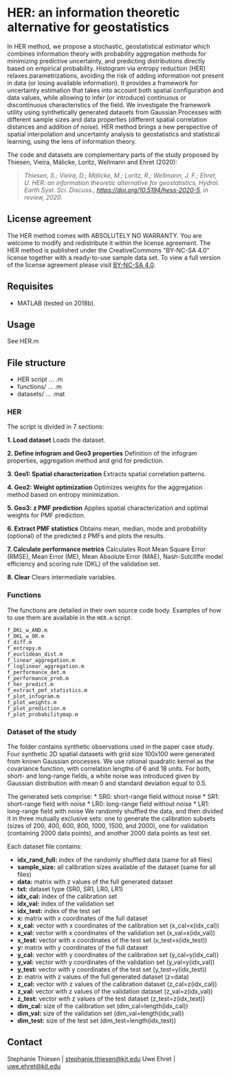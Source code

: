 # HER: an information theoretic alternative for geostatistics

In HER method, we propose a stochastic, geostatistical estimator which combines information theory with probability aggregation methods for minimizing predictive uncertainty, and predicting distributions directly based on empirical probability. Histogram via entropy reduction (HER) relaxes parametrizations, avoiding the risk of adding information not present in data (or losing available information). It provides a framework for uncertainty estimation that takes into account both spatial configuration and data values, while allowing to infer (or introduce) continuous or discontinuous characteristics of the field. 
We investigate the framework utility using synthetically generated datasets from Gaussian Processes with different sample sizes and data properties (different spatial correlation distances and addition of noise). 
HER method brings a new perspective of spatial interpolation and uncertainty analysis to geostatistics and statistical learning, using the lens of information theory.

The code and datasets are complementary parts of the study proposed by Thiesen, Vieira, Mälicke, Loritz, Wellmann and Ehret (2020):

>_Thiesen, S.; Vieira, D.; Mälicke, M.; Loritz, R.; Wellmann, J. F.; Ehret, U. HER: an information theoretic alternative for geostatistics, Hydrol. Earth Syst. Sci. Discuss., https://doi.org/10.5194/hess-2020-5, in review, 2020._ 

## License agreement

The HER method comes with ABSOLUTELY NO WARRANTY. You are welcome to modify and redistribute it within the license agreement. The HER method is published under the CreativeCommons "BY-NC-SA 4.0" license together with a ready-to-use sample data set. To view a full version of the license agreement please visit [BY-NC-SA 4.0](https://creativecommons.org/licenses/by-nc-sa/4.0/).

## Requisites

* MATLAB (tested on 2018b).

## Usage

See HER.m

## File structure

* HER script ... .m
* functions/ ... .m
* datasets/ ... .mat

### HER

The script is divided in 7 sections:

__1. Load dataset__
	Loads the dataset.
	
__2. Define infogram and Geo3 properties__
	Definition of the infogram properties, aggregation method and grid for prediction.
	
__3. Geo1: Spatial characterization__
	Extracts spatial correlation patterns.

__4. Geo2: Weight optimization__
	Optimizes weights for the aggregation method based on entropy minimization.

__5. Geo3: z PMF prediction__
	Applies spatial characterization and optimal weights for PMF prediction.
	
__6. Extract PMF statistics__
	Obtains mean, median, mode and probability (optional) of the predicted z PMFs and plots the results.

__7. Calculate performance metrics__
	Calculates Root Mean Square Error (RMSE), Mean Error (ME), Mean Absolute Error (MAE), Nash-Sutcliffe model efficiency and scoring rule (DKL) of the validation set.  
	
__8. Clear__
	Clears intermediate variables.

### Functions

The functions are detailed in their own source code body. Examples of how to use them are available in the `HER.m` script. 

```
f_DKL_w_AND.m
f_DKL_w_OR.m
f_diff.m
f_entropy.m
f_euclidean_dist.m
f_linear_aggregation.m
f_loglinear_aggregation.m
f_performance_det.m
f_performance_prob.m
f_her_predict.m
f_extract_pmf_statistics.m
f_plot_infogram.m
f_plot_weights.m
f_plot_prediction.m
f_plot_probabilitymap.m
```

### Dataset of the study

The folder contains synthetic observations used in the paper case study. Four synthetic 2D spatial datasets with grid size 100x100 were generated from known Gaussian processes. We use rational quadratic kernel as the covariance function, with correlation lengths of 6 and 18 units. For both, short- and long-range fields, a white noise was introduced given by Gaussian distribution with mean 0 and standard deviation equal to 0.5.

The generated sets comprise:
	* SR0: short-range field without noise 
	* SR1: short-range field with noise
	* LR0: long-range field without noise 
	* LR1: long-range field with noise
We randomly shuffled the data, and then divided it in three mutually exclusive sets: one to generate the calibration subsets (sizes of 200, 400, 600, 800, 1000, 1500, and 2000), one for validation (containing 2000 data points), and another 2000 data points as test set.

Each dataset file contains:

* __idx_rand_full:__ index of the randomly shuffled data (same for all files)
* __sample_size:__ all calibration sizes available of the dataset (same for all files)
* __data:__ matrix with z values of the full generated dataset
* __txt:__ dataset type (SR0, SR1, LR0, LR1)
* __idx_cal:__ index of the calibration set
* __idx_val:__ index of the validation set
* __idx_test:__ index of the test set
* __x:__ matrix with x coordinates of the full dataset
* __x_cal:__ vector with x coordinates of the calibration set (x_cal=x(idx_cal))
* __x_val:__ vector with x coordinates of the validation set (x_val=x(idx_val))
* __x_test:__ vector with x coordinates of the test set (x_test=x(idx_test))
* __y:__ matrix with y coordinates of the full dataset
* __y_cal:__ vector with y coordinates of the calibration set (y_cal=y(idx_cal))
* __y_val:__ vector with y coordinates of the validation set (y_val=y(idx_val))
* __y_test:__ vector with y coordinates of the test set (y_test=y(idx_test))
* __z:__ matrix with z values of the full generated dataset (z=data)
* __z_cal:__ vector with z values of the calibration dataset (z_cal=z(idx_cal))
* __z_val:__ vector with z values of the validation dataset (z_val=z(idx_val))
* __z_test:__ vector with z values of the test dataset (z_test=z(idx_test))
* __dim_cal:__ size of the calibration set (dim_cal=length(idx_cal))
* __dim_val:__ size of the validation set (dim_val=length(idx_val))
* __dim_test:__ size of the test set (dim_test=length(idx_test))


## Contact

Stephanie Thiesen | stephanie.thiesen@kit.edu
Uwe Ehret | uwe.ehret@kit.edu

